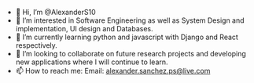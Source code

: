 - 👋 Hi, I’m @AlexanderS10
- 👀 I’m interested in Software Engineering as well as System Design and implementation, UI design and Databases. 
- 🌱 I’m currently learning python and javascript with Django and React respectively. 
- 💞️ I’m looking to collaborate on future research projects and developing new applications where I will continue to learn.
- 📫 How to reach me: Email: alexander.sanchez.ps@live.com

<!---
AlexanderS10/AlexanderS10 is a ✨ special ✨ repository because its `README.md` (this file) appears on your GitHub profile.
You can click the Preview link to take a look at your changes.
--->
